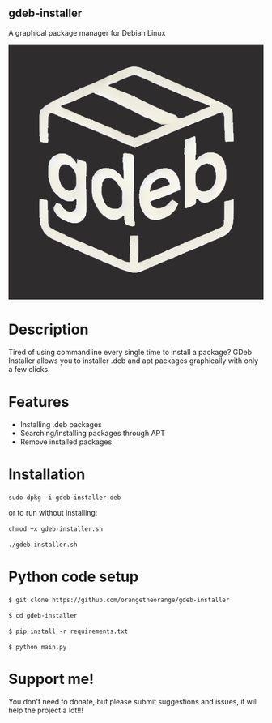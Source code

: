 ## gdeb-installer
A graphical package manager for Debian Linux

![Icon](icon.png)


# Description
Tired of using commandline every single time to install a package? GDeb Installer allows you to installer .deb and apt packages graphically with only a few clicks.


# Features
 - Installing .deb packages
 - Searching/installing packages through APT
 - Remove installed packages


# Installation 
`sudo dpkg -i gdeb-installer.deb`

or to run without installing: 

`chmod +x gdeb-installer.sh`

`./gdeb-installer.sh`


# Python code setup
`$ git clone https://github.com/orangetheorange/gdeb-installer`

`$ cd gdeb-installer`

`$ pip install -r requirements.txt`

`$ python main.py`


# Support me!
You don't need to donate, but please submit suggestions and issues, it will help the project a lot!!!
